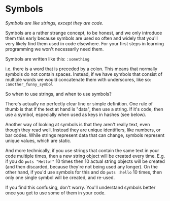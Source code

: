 # Symbols

*Symbols are like strings, except they are code.*

Symbols are a rather strange concept, to be honest, and we only introduce them
this early because symbols are used so often and widely that you'll very likely
find them used in code elsewhere. For your first steps in learning programming
we won't necessarily need them.

Symbols are written like this: `:something`

i.e. there is a word that is preceded by a colon. This means that normally
symbols do not contain spaces. Instead, if we have symbols that consist of
multiple words we would concatenate them with underscores, like so:
`:another_funny_symbol`

So when to use strings, and when to use symbols?

There's actually no perfectly clear line or simple definition. One rule of
thumb is that if the text at hand is "data", then use a string. If it's code,
then use a symbol, especially when used as keys in hashes (see below).

Another way of looking at symbols is that they aren't really text, even though
they read well. Instead they are unique identifiers, like numbers, or bar
codes. While strings represent data that can change, symbols represent unique
values, which are static.

And more technically, if you use strings that contain the same text in your
code multiple times, then a new string object will be created every time. E.g.
if you do `puts "Hello!"` 10 times then 10 actual string objects will be
created (and then discarded, because they're not being used any longer). On the
other hand, if you'd use symbols for this and do `puts :hello` 10 times, then
only one single symbol will be created, and re-used.

If you find this confusing, don't worry. You'll understand symbols better once
you get to use some of them in your code.
